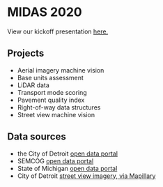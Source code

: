 # MIDAS 2020

View our kickoff presentation [here.](https://drive.google.com/file/d/1W59wB0HQF6piCo1KIf9IBPkoEbiqGWg_/view)

## Projects

- Aerial imagery machine vision
- Base units assessment
- LiDAR data
- Transport mode scoring
- Pavement quality index
- Right-of-way data structures
- Street view machine vision

## Data sources

- the City of Detroit [open data portal](https://data.detroitmi.gov)
- SEMCOG [open data portal](https://maps-semcog.opendata.arcgis.com/)
- State of Michigan [open data portal](http://gis-michigan.opendata.arcgis.com/)
- City of Detroit [street view imagery, via Mapillary](https://www.mapillary.com/app/?lat=42.360531496378115&lng=-83.08771575052504&z=11.038755789504547)